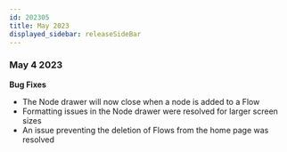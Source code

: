 ```yaml
---
id: 202305
title: May 2023
displayed_sidebar: releaseSideBar
---
```


### May 4 2023

**Bug Fixes**
- The Node drawer will now close when a node is added to a Flow
- Formatting issues in the Node drawer were resolved for larger screen sizes
- An issue preventing the deletion of Flows from the home page was resolved
